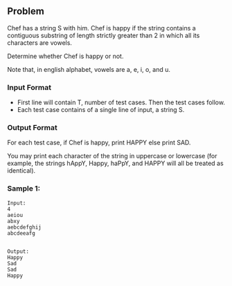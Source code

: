 ## Problem
Chef has a string S with him. Chef is happy if the string contains a contiguous substring of length strictly greater than 2 in which all its characters are vowels.

Determine whether Chef is happy or not.

Note that, in english alphabet, vowels are a, e, i, o, and u.

### Input Format
- First line will contain T, number of test cases. Then the test cases follow.
- Each test case contains of a single line of input, a string S.

### Output Format
For each test case, if Chef is happy, print HAPPY else print SAD.

You may print each character of the string in uppercase or lowercase (for example, the strings hAppY, Happy, haPpY, and HAPPY will all be treated as identical).

### Sample 1:
<pre><code>Input:
4
aeiou
abxy
aebcdefghij
abcdeeafg
</code></pre>
<pre><code>
Output:
Happy
Sad
Sad
Happy
</code></pre>
